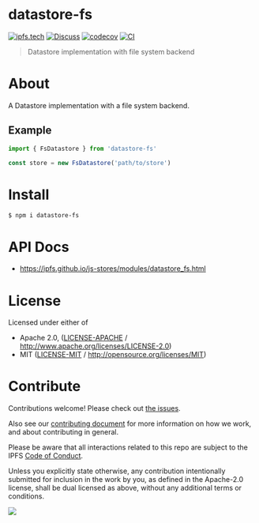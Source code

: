 # datastore-fs

[![ipfs.tech](https://img.shields.io/badge/project-IPFS-blue.svg?style=flat-square)](https://ipfs.tech)
[![Discuss](https://img.shields.io/discourse/https/discuss.ipfs.tech/posts.svg?style=flat-square)](https://discuss.ipfs.tech)
[![codecov](https://img.shields.io/codecov/c/github/ipfs/js-stores.svg?style=flat-square)](https://codecov.io/gh/ipfs/js-stores)
[![CI](https://img.shields.io/github/actions/workflow/status/ipfs/js-stores/js-test-and-release.yml?branch=main\&style=flat-square)](https://github.com/ipfs/js-stores/actions/workflows/js-test-and-release.yml?query=branch%3Amain)

> Datastore implementation with file system backend

# About

A Datastore implementation with a file system backend.

## Example

```js
import { FsDatastore } from 'datastore-fs'

const store = new FsDatastore('path/to/store')
```

# Install

```console
$ npm i datastore-fs
```

# API Docs

- <https://ipfs.github.io/js-stores/modules/datastore_fs.html>

# License

Licensed under either of

- Apache 2.0, ([LICENSE-APACHE](https://github.com/ipfs/js-stores/blob/main/packages/datastore-fs/LICENSE-APACHE) / <http://www.apache.org/licenses/LICENSE-2.0>)
- MIT ([LICENSE-MIT](https://github.com/ipfs/js-stores/blob/main/packages/datastore-fs/LICENSE-MIT) / <http://opensource.org/licenses/MIT>)

# Contribute

Contributions welcome! Please check out [the issues](https://github.com/ipfs/js-stores/issues).

Also see our [contributing document](https://github.com/ipfs/community/blob/master/CONTRIBUTING_JS.md) for more information on how we work, and about contributing in general.

Please be aware that all interactions related to this repo are subject to the IPFS [Code of Conduct](https://github.com/ipfs/community/blob/master/code-of-conduct.md).

Unless you explicitly state otherwise, any contribution intentionally submitted for inclusion in the work by you, as defined in the Apache-2.0 license, shall be dual licensed as above, without any additional terms or conditions.

[![](https://cdn.rawgit.com/jbenet/contribute-ipfs-gif/master/img/contribute.gif)](https://github.com/ipfs/community/blob/master/CONTRIBUTING.md)
